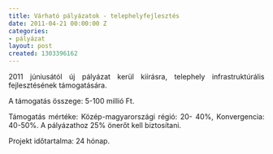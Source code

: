 ```yaml
---
title: Várható pályázatok - telephelyfejlesztés
date: 2011-04-21 00:00:00 Z
categories:
- pályázat
layout: post
created: 1303396162
---
```


<p style="text-align: justify;">2011 júniusától új pályázat kerül kiírásra, telephely infrastruktúrális fejlesztésének támogatására.</p><p style="text-align: justify;">A támogatás összege: 5-100 millió Ft.</p><p style="text-align: justify;">Támogatás mértéke: Közép-magyarországi régió: 20- 40%, Konvergencia: 40-50%. A pályázathoz 25% önerőt kell biztosítani.</p><p style="text-align: justify;">Projekt időtartalma: 24 hónap.</p>
